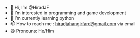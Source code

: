 - 👋 Hi, I’m @HiradJF
- 👀 I’m interested in programming and game development
- 🌱 I’m currently learning python
- 📫 How to reach me : hiradjahangirfard@gmail.com via email
- 😄 Pronouns: He/Him
<!--- 💞️ I’m looking to collaborate on ... --->
<!--- - ⚡ Fun fact: ... --->

<!---
HiradJF/HiradJF is a ✨ special ✨ repository because its `README.md` (this file) appears on your GitHub profile.
You can click the Preview link to take a look at your changes.
--->
